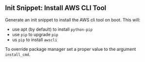 ## Init Snippet: Install AWS CLI Tool

Generate an init snippet to install the AWS cli tool on boot. This will:

* use apt (by default) to install `python-pip`
* use `pip` to upgrade `pip`
* us `pip` to install `awscli`

To override package manager set a proper value to the argument `install_cmd`.
